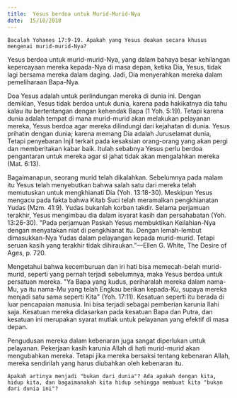 ```yaml
---
title:  Yesus berdoa untuk Murid-Murid-Nya
date:  15/10/2018
---
```


`Bacalah Yohanes 17:9-19. Apakah yang Yesus doakan secara khusus mengenai murid-murid-Nya?`

Yesus berdoa untuk murid-murid-Nya, yang dalam bahaya besar kehilangan kepercayaan mereka kepada-Nya di masa depan, ketika Dia, Yesus, tidak lagi bersama mereka dalam daging. Jadi, Dia menyerahkan mereka dalam pemeliharaan Bapa-Nya.

Doa Yesus adalah untuk perlindungan mereka di dunia ini. Dengan demikian, Yesus tidak berdoa untuk dunia, karena pada hakikatnya dia tahu kalau itu bertentangan dengan kehendak Bapa (1 Yoh. 5:19). Tetapi karena dunia adalah tempat di mana murid-murid akan melakukan pelayanan mereka, Yesus berdoa agar mereka dilindungi dari kejahatan di dunia. Yesus prihatin dengan dunia; karena memang Dia adalah Juruselamat dunia, Tetapi penyebaran Injil terkait pada kesaksian orang-orang yang akan pergi dan memberitakan kabar baik. Itulah sebabnya Yesus perlu berdoa pengantaran untuk mereka agar si jahat tidak akan mengalahkan mereka (Mat. 6:13).

Bagaimanapun, seorang murid telah dikalahkan. Sebelumnya pada malam itu Yesus telah menyebutkan bahwa salah satu dari mereka telah memutuskan untuk mengkhianati Dia (Yoh. 13:18-30). Meskipun Yesus mengacu pada fakta bahwa Kitab Suci telah meramalkan pengkhianatan Yudas (Mzm. 41:9). Yudas bukanlah korban takdir. Selama perjamuan terakhir, Yesus mengimbau dia dalam isyarat kasih dan persahabatan (Yoh. 13:26-30). "Pada perjamuan Paskah Yesus membuktikan Keilahian-Nya dengan menyatakan niat di pengkhianat itu. Dengan lemah-lembut dimasukkan-Nya Yudas dalam pelayangan kepada murid-murid. Tetapi seruan kasih yang terakhir tidak dihiraukan."—Ellen G. White, The Desire of Ages, p. 720.

Mengetahui bahwa kecemburuan dan iri hati bisa memecah-belah murid-murid, seperti yang pernah terjadi sebelumnya, maka Yesus berdoa untuk persatuan mereka. "Ya Bapa yang kudus, periharalah mereka dalam nama-Mu, ya itu nama-Mu yang telah Engkau berikan kepada-Ku, supaya mereka menjadi satu sama seperti Kita" (Yoh. 17:11). Kesatuan seperti itu berada di luar pencapaian manusia. Ini bisa terjadi sebagai pemberian karunia Ilahi saja. Kesatuan mereka didasarkan pada kesatuan Bapa dan Putra, dan kesatuan ini merupakan syarat mutlak untuk pelayanan yang efektif di masa depan.

Pengudusan mereka dalam kebenaran juga sangat diperlukan untuk pelayanan. Pekerjaan kasih karunia Allah di hati murid-murid akan mengubahkan mereka. Tetapi jika mereka bersaksi tentang kebenaran Allah, mereka sendirilah yang harus diubahkan oleh kebenaran itu.

`Apakah artinya menjadi "bukan dari dunia"? Ada apakah dengan kita, hidup kita, dan bagaimanakah kita hidup sehingga membuat kita "bukan dari dunia ini"?`